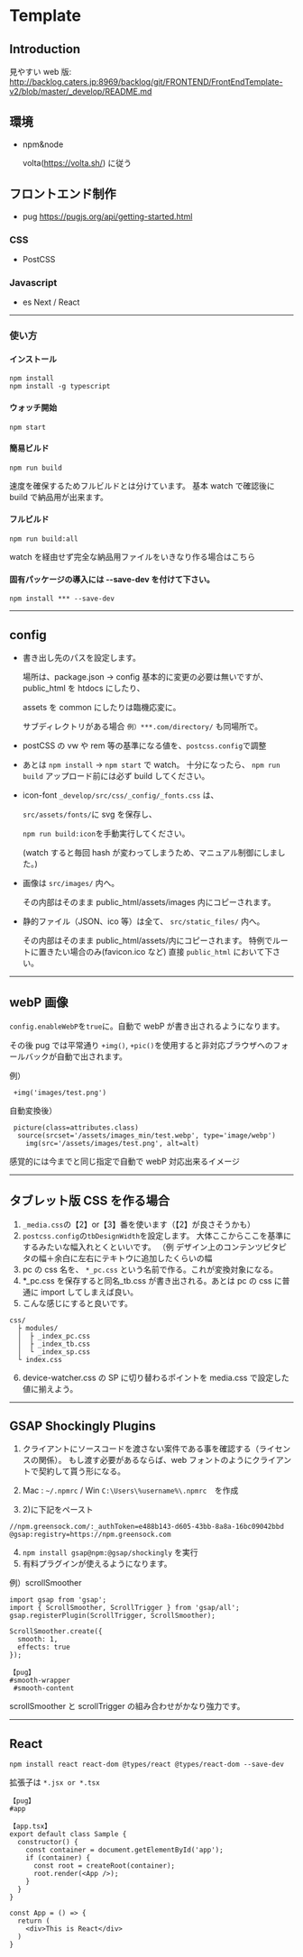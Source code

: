 # Template

## Introduction

見やすい web 版: http://backlog.caters.jp:8969/backlog/git/FRONTEND/FrontEndTemplate-v2/blob/master/_develop/README.md

## 環境

- npm&node

  volta(https://volta.sh/) に従う

## フロントエンド制作

- pug
  https://pugjs.org/api/getting-started.html

### CSS

- PostCSS

### Javascript

- es Next / React

---

### 使い方

#### インストール

```
npm install
npm install -g typescript
```

#### ウォッチ開始

```
npm start
```

#### 簡易ビルド

```
npm run build
```

速度を確保するためフルビルドとは分けています。
基本 watch で確認後に build で納品用が出来ます。

#### フルビルド

```
npm run build:all
```

watch を経由せず完全な納品用ファイルをいきなり作る場合はこちら

#### 固有パッケージの導入には --save-dev を付けて下さい。

```
npm install *** --save-dev
```

---

## config

- 書き出し先のパスを設定します。

  場所は、package.json -> config
  基本的に変更の必要は無いですが、public_html を htdocs にしたり、

  assets を common にしたりは臨機応変に。

  サブディレクトリがある場合 `例）***.com/directory/` も同場所で。

- postCSS の vw や rem 等の基準になる値を、`postcss.config`で調整

- あとは
  `npm install` -> `npm start` で watch。
  十分になったら、
  `npm run build`
  アップロード前には必ず build してください。

- icon-font `_develop/src/css/_config/_fonts.css` は、

  `src/assets/fonts/`に svg を保存し、

  `npm run build:icon`を手動実行してください。

  (watch すると毎回 hash が変わってしまうため、マニュアル制御にしました。)

- 画像は
  `src/images/` 内へ。

  その内部はそのまま public_html/assets/images 内にコピーされます。

- 静的ファイル（JSON、ico 等）は全て、
  `src/static_files/` 内へ。

  その内部はそのまま public_html/assets/内にコピーされます。
  特例でルートに置きたい場合のみ(favicon.ico など) 直接 `public_html` において下さい。

---

## webP 画像

`config.enableWebP`を`true`に。自動で webP が書き出されるようになります。

その後 pug では平常通り `+img()`, `+pic()`を使用すると非対応ブラウザへのフォールバックが自動で出されます。

例）

```
 +img('images/test.png')
```

自動変換後）

```
 picture(class=attributes.class)
  source(srcset='/assets/images_min/test.webp', type='image/webp')
    img(src='/assets/images/test.png', alt=alt)
```

感覚的には今までと同じ指定で自動で webP 対応出来るイメージ

---

## タブレット版 CSS を作る場合

1. `_media.css`の【2】or【3】番を使います（【2】が良さそうかも）
2. `postcss.config`の`tbDesignWidth`を設定します。
   大体ここからここを基準にするみたいな幅入れとくといいです。
   （例 デザイン上のコンテンツピタピタの幅＋余白に左右にテキトウに追加したくらいの幅
3. pc の css 名を、 `*_pc.css` という名前で作る。これが変換対象になる。
4. \*\_pc.css を保存すると同名\_tb.css が書き出される。あとは pc の css に普通に import してしまえば良い。
5. こんな感じにすると良いです。

```
css/
  ├ modules/
  │  ├ _index_pc.css
  │  ├ _index_tb.css
  │  └ _index_sp.css
  └ index.css
```

6. device-watcher.css の SP に切り替わるポイントを media.css で設定した値に揃えよう。

---

## GSAP Shockingly Plugins

1. クライアントにソースコードを渡さない案件である事を確認する（ライセンスの関係）。
   もし渡す必要があるならば、web フォントのようにクライアントで契約して貰う形になる。

2. Mac : `~/.npmrc` / Win `C:\Users\%username%\.npmrc`　を作成
3. 2)に下記をペースト

```
//npm.greensock.com/:_authToken=e488b143-d605-43bb-8a8a-16bc09042bbd
@gsap:registry=https://npm.greensock.com
```

4. `npm install gsap@npm:@gsap/shockingly` を実行
5. 有料プラグインが使えるようになります。

例）scrollSmoother

```
import gsap from 'gsap';
import { ScrollSmoother, ScrollTrigger } from 'gsap/all';
gsap.registerPlugin(ScrollTrigger, ScrollSmoother);

ScrollSmoother.create({
  smooth: 1,
  effects: true
});
```

```
【pug】
#smooth-wrapper
 #smooth-content
```

scrollSmoother と scrollTrigger の組み合わせがかなり強力です。

---

## React

```
npm install react react-dom @types/react @types/react-dom --save-dev
```

拡張子は `*.jsx or *.tsx`

```
【pug】
#app
```

```
【app.tsx】
export default class Sample {
  constructor() {
    const container = document.getElementById('app');
    if (container) {
      const root = createRoot(container);
      root.render(<App />);
    }
  }
}

const App = () => {
  return (
    <div>This is React</div>
  )
}
```
